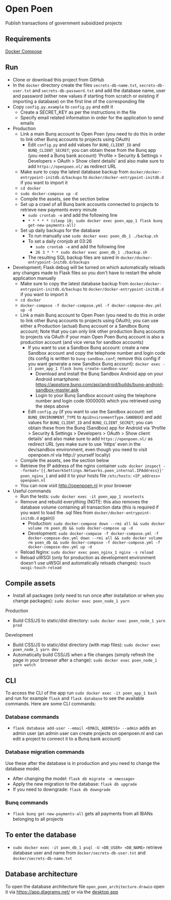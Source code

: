 # Open Poen
Publish transactions of government subsidized projects


## Requirements
[Docker Compose](https://docs.docker.com/compose/install/)


## Run
- Clone or download this project from GitHub
- In the `docker` directory create the files `secrets-db-name.txt`, `secrets-db-user.txt` and `secrets-db-password.txt` and add the database name, user and password (either new values if starting from scratch or existing if importing a database) on the first line of the corresponding file
- Copy `config.py.example` to `config.py` and edit it
   - Create a SECRET_KEY as per the instructions in the file
   - Specify email related information in order for the application to send emails
- Production
   - Link a main Bunq account to Open Poen (you need to do this in order to link other Bunq accounts to projects using OAuth)
      - Edit `config.py` and add values for `BUNQ_CLIENT_ID` and `BUNQ_CLIENT_SECRET`; you can obtain these from the Bunq app (you need a Bunq bank account) 'Profile > Security & Settings > Developers > OAuth > Show client details' and also make sure to add `https://openpoen.nl/` as redirect URL
   - Make sure to copy the latest database backup from `docker/docker-entrypoint-initdb.d/backups` to `docker/docker-entrypoint-initdb.d` if you want to import it
   - `cd docker`
   - `sudo docker-compose up -d`
   - Compile the assets, see the section below
   - Set up a crawl of all Bunq bank accounts connected to projects to retrieve new payments every minute
      - `sudo crontab -e` and add the following line
      - `* * * * * (sleep 10; sudo docker exec poen_app_1 flask bunq get-new-payments-all)`
   - Set up daily backups for the database
      - To run manually use `sudo docker exec poen_db_1 ./backup.sh`
      - To set a daily cronjob at 03:26
         - `sudo crontab -e` and add the following line
         - `26 3 * * * sudo docker exec poen_db_1 ./backup.sh`
      - The resulting SQL backup files are saved in `docker/docker-entrypoint-initdb.d/backups`
- Development; Flask debug will be turned on which automatically reloads any changes made to Flask files so you don't have to restart the whole application manually
   - Make sure to copy the latest database backup from `docker/docker-entrypoint-initdb.d/backups` to `docker/docker-entrypoint-initdb.d` if you want to import it
   - `cd docker`
   - `docker-compose -f docker-compose.yml -f docker-compose-dev.yml up -d`
   - Link a main Bunq account to Open Poen (you need to do this in order to link other Bunq accounts to projects using OAuth); you can use either a Production (actual) Bunq account or a Sandbox Bunq account; Note that you can only link other production Bunq accounts to projects via OAuth if your main Open Poen Bunq account is also a production account (and vice versa for sandbox accounts)
      - If you want to use a Sandbox Bunq account: create a new Sandbox account and copy the telephone number and login code (its config is written to `bunq-sandbox.conf`; remove this config if you want generate a new Sandbox Bunq account): `docker exec -it poen_app_1 flask bunq create-sandbox-user`
         - Download and install the Bunq Sandbox Android app on your Android smartphone: https://appstore.bunq.com/api/android/builds/bunq-android-sandbox-master.apk
         - Login to your Bunq Sandbox account using the telephone number and login code (000000) which you retrieved using the steps above
      - Edit `config.py` (if you want to use the Sandbox account: set `BUNQ_ENVIRONMENT_TYPE` to `ApiEnvironmentType.SANDBOX`) and add values for `BUNQ_CLIENT_ID` and `BUNQ_CLIENT_SECRET`; you can obtain these from the Bunq (Sandbox) app for Android via 'Profile > Security & Settings > Developers > OAuth > Show client details' and also make sure to add `https://openpoen.nl/` as redirect URL (yes make sure to use 'https' even in the dev/sandbox environment, even though you need to visit openpoen.nl via http:// yourself locally)
   - Compile the assets, see the section below
   - Retrieve the IP address of the nginx container `sudo docker inspect --format='{{.NetworkSettings.Networks.poen_internal.IPAddress}}' poen_nginx_1` and add it to your hosts file `/etc/hosts`: `<IP_address> openpoen.nl`
   - You can now visit http://openpoen.nl in your browser
- Useful commands
   - Run the tests: `sudo docker exec -it poen_app_1 nosetests`
   - Remove and rebuild everything (NOTE: this also removes the database volume containing all transaction data (this is required if you want to load the .sql files from `docker/docker-entrypoint-initdb.d` again))
      - Production: `sudo docker-compose down --rmi all && sudo docker volume rm poen_db && sudo docker-compose up -d`
      - Development: `sudo docker-compose -f docker-compose.yml -f docker-compose-dev.yml down --rmi all && sudo docker volume rm poen_db && sudo docker-compose -f docker-compose.yml -f docker-compose-dev.yml up -d`
   - Reload Nginx: `sudo docker exec poen_nginx_1 nginx -s reload`
   - Reload uWSGI (only for production as development environment doesn't use uWSGI and automatically reloads changes): `touch uwsgi-touch-reload`


## Compile assets
- Install all packages (only need to run once after installation or when you change packages): `sudo docker exec poen_node_1 yarn`

Production
- Build CSS/JS to static/dist directory: `sudo docker exec poen_node_1 yarn prod`

Development
- Build CSS/JS to static/dist directory (with map files): `sudo docker exec poen_node_1 yarn dev`
- Automatically build CSS/JS when a file changes (simply refresh the page in your browser after a change): `sudo docker exec poen_node_1 yarn watch`


## CLI
To access the CLI of the app run `sudo docker exec -it poen_app_1 bash` and run for example `flask` and `flask database` to see the available commands. Here are some CLI commands:


### Database commands
- `flask database add-user --email <EMAIL_ADDRESS> --admin` adds an admin user (an admin user can create projects on openpoen.nl and can edit a project to connect it to a Bunq bank account)


### Database migration commands
Use these after the database is in production and you need to change the database model.

- After changing the model: `flask db migrate -m <message>`
- Apply the new migration to the database: `flask db upgrade`
- If you need to downgrade: `flask db downgrade`


### Bunq commands
- `flask bunq get-new-payments-all` gets all payments from all IBANs belonging to all projects


## To enter the database
   - `sudo docker exec -it poen_db_1 psql -U <DB_USER> <DB_NAME>` retrieve database user and name from `docker/secrets-db-user.txt` and `docker/secrets-db-name.txt`

## Database architecture
To open the database architecture file `open_poen_architecture.drawio` open it via https://app.diagrams.net/ or via the [desktop app](https://github.com/jgraph/drawio-desktop)

